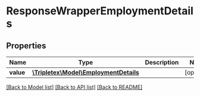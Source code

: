 # ResponseWrapperEmploymentDetails

## Properties
Name | Type | Description | Notes
------------ | ------------- | ------------- | -------------
**value** | [**\Tripletex\Model\EmploymentDetails**](EmploymentDetails.md) |  | [optional] 

[[Back to Model list]](../README.md#documentation-for-models) [[Back to API list]](../README.md#documentation-for-api-endpoints) [[Back to README]](../README.md)



